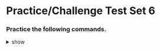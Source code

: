 
# Practice/Challenge Test Set 6

### Practice the following commands.

<details><summary>show</summary>
<p>
  
```bash

# get a list of all the deleted pods

kubectl get events --field-selector reason=Killing -o custom-columns=NAME:.involvedObject.name | awk '!/NAME/{print $1}' | sort -u > recently_deleted_pods.txt


---

# delete pod without delay

K delete pod pod-name --grace-period=0 --force


---

# expose deployment

k expose deployment deploy-name --name=deploy-service-name --port=80 --target-port=80 --type=NodePort
k get svc
k describe svc deploy-service-name


---

# Default deny
https://kubernetes.io/docs/concepts/services-networking/network-policies/


---
apiVersion: networking.k8s.io/v1
kind: NetworkPolicy
metadata:
  name: default-deny-ingress
spec:
  podSelector: {}
  policyTypes:
  - Ingress

---

#

---

#

---

#

---

#

---

#

---

#



```

</p>
</details>
